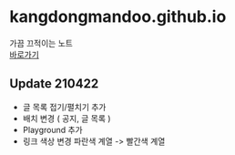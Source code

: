 # kangdongmandoo.github.io
가끔 끄적이는 노트  
[바로가기](https://ehdals.netlify.app/)
## Update 210422
+ 글 목록 접기/펼치기 추가
+ 배치 변경
( 공지, 글 목록 )
+ Playground 추가
+ 링크 색상 변경
파란색 계열 -> 빨간색 계열
